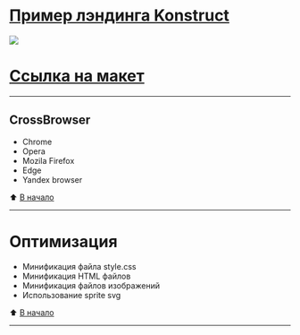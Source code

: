 # [Пример лэндинга Konstruct](https://sob1975.github.io/Konstruct/dist/)
![](https://sob1975.github.io/img/dist/img/Konstruct.jpg)
# [Ссылка на макет](https://www.figma.com/file/zR1XfguUZ5wWWOy6ah30Xq/konstruct-template)
____
## CrossBrowser
- Chrome
- Opera
- Mozila Firefox
- Edge
- Yandex browser

:arrow_up: [В начало](#пример-лэндинга-konstruct)
____
# Оптимизация
- Минификация файла style.css
- Минификация HTML файлов
- Минификация файлов изображений
- Использование sprite svg

:arrow_up: [В начало](#пример-лэндинга-konstruct)
____



